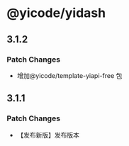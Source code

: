 # @yicode/yidash

## 3.1.2

### Patch Changes

-   增加@yicode/template-yiapi-free 包

## 3.1.1

### Patch Changes

-   【发布新版】发布版本
